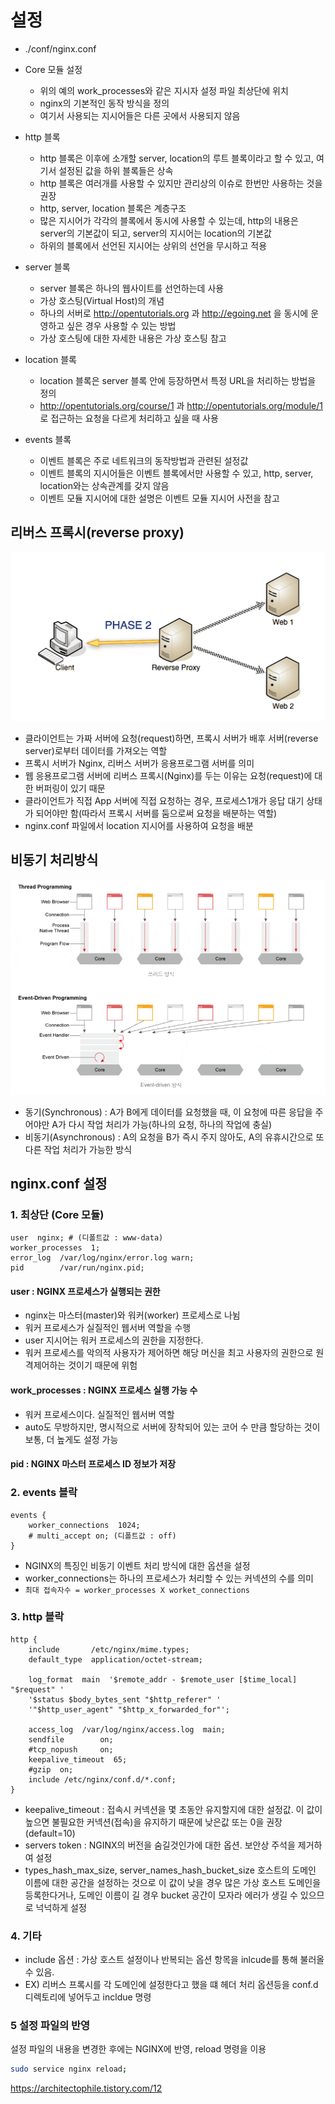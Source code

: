 # 설정

- ./conf/nginx.conf

- Core 모듈 설정
  - 위의 예의 work_processes와 같은 지시자 설정 파일 최상단에 위치
  - nginx의 기본적인 동작 방식을 정의
  - 여기서 사용되는 지시어들은 다른 곳에서 사용되지 않음
- http 블록
  - http 블록은 이후에 소개할 server, location의 루트 블록이라고 할 수 있고, 여기서 설정된 값을 하위 블록들은 상속
  - http 블록은 여러개를 사용할 수 있지만 관리상의 이슈로 한번만 사용하는 것을 권장
  - http, server, location 블록은 계층구조
  - 많은 지시어가 각각의 블록에서 동시에 사용할 수 있는데, http의 내용은 server의 기본값이 되고, server의 지시어는 location의 기본값
  - 하위의 블록에서 선언된 지시어는 상위의 선언을 무시하고 적용
- server 블록
  - server 블록은 하나의 웹사이트를 선언하는데 사용
  - 가상 호스팅(Virtual Host)의 개념
  - 하나의 서버로 http://opentutorials.org 과 http://egoing.net 을 동시에 운영하고 싶은 경우 사용할 수 있는 방법
  - 가상 호스팅에 대한 자세한 내용은 가상 호스팅 참고
- location 블록
  - location 블록은 server 블록 안에 등장하면서 특정 URL을 처리하는 방법을 정의
  - http://opentutorials.org/course/1 과 http://opentutorials.org/module/1 로 접근하는 요청을 다르게 처리하고 싶을 때 사용
- events 블록
  - 이벤트 블록은 주로 네트워크의 동작방법과 관련된 설정값
  - 이벤트 블록의 지시어들은 이벤트 블록에서만 사용할 수 있고, http, server, location와는 상속관계를 갖지 않음
  - 이벤트 모듈 지시어에 대한 설명은 이벤트 모듈 지시어 사전을 참고
  
## 리버스 프록시(reverse proxy)

![리버스 프록시](./images/리버스프록시.png)

- 클라이언트는 가짜 서버에 요청(request)하면, 프록시 서버가 배후 서버(reverse server)로부터 데이터를 가져오는 역할
- 프록시 서버가 Nginx, 리버스 서버가 응용프로그램 서버를 의미
- 웹 응용프로그램 서버에 리버스 프록시(Nginx)를 두는 이유는 요청(request)에 대한 버퍼링이 있기 때문
- 클라이언트가 직접 App 서버에 직접 요청하는 경우, 프로세스1개가 응답 대기 상태가 되어야만 함(따라서 프록시 서버를 둠으로써 요청을 배분하는 역할)
- nginx.conf 파일에서 location 지시어를 사용하여 요청을 배분

## 비동기 처리방식

![비동기처리방식](./images/비동기처리방식.png)

- 동기(Synchronous) : A가 B에게 데이터를 요청했을 때, 이 요청에 따른 응답을 주어야만 A가 다시 작업 처리가 가능(하나의 요청, 하나의 작업에 충실)
- 비동기(Asynchronous) : A의 요청을 B가 즉시 주지 않아도, A의 유휴시간으로 또 다른 작업 처리가 가능한 방식

## nginx.conf 설정

### 1. 최상단 (Core 모듈)

```properties
user  nginx; # (디폴트값 : www-data) 
worker_processes  1;
error_log  /var/log/nginx/error.log warn;
pid        /var/run/nginx.pid;
```

#### user : NGINX 프로세스가 실행되는 권한

- nginx는 마스터(master)와 워커(worker) 프로세스로 나뉨
- 워커 프로세스가 실질적인 웹서버 역할을 수행
- user 지시어는 워커 프로세스의 권한을 지정한다.
- 워커 프로세스를 악의적 사용자가 제어하면 해당 머신을 최고 사용자의 권한으로 원격제어하는 것이기 때문에 위험

#### work_processes : NGINX 프로세스 실행 가능 수

- 워커 프로세스이다. 실질적인 웹서버 역할
- auto도 무방하지만, 명시적으로 서버에 장착되어 있는 코어 수 만큼 할당하는 것이 보통, 더 높게도 설정 가능

#### pid : NGINX 마스터 프로세스 ID 정보가 저장

### 2. events 블락

```properties
events { 
    worker_connections  1024;
    # multi_accept on; (디폴트값 : off) 
}
```

- NGINX의 특징인 비동기 이벤트 처리 방식에 대한 옵션을 설정
- worker_connections는 하나의 프로세스가 처리할 수 있는 커넥션의 수를 의미
- `최대 접속자수 = worker_processes X worket_connections`

### 3. http 블락

```properties
http { 
    include       /etc/nginx/mime.types;
    default_type  application/octet-stream;
 
    log_format  main  '$remote_addr - $remote_user [$time_local] "$request" '
    '$status $body_bytes_sent "$http_referer" '
    '"$http_user_agent" "$http_x_forwarded_for"';
 
    access_log  /var/log/nginx/access.log  main;
    sendfile        on;
    #tcp_nopush     on; 
    keepalive_timeout  65;
    #gzip  on; 
    include /etc/nginx/conf.d/*.conf;
}
```

- keepalive_timeout : 접속시 커넥션을 몇 초동안 유지할지에 대한 설정값. 이 값이 높으면 불필요한 커넥션(접속)을 유지하기 때문에 낮은값 또는 0을 권장(default=10)
- servers token : NGINX의 버전을 숨길것인가에 대한 옵션. 보안상 주석을 제거하여 설정
- types_hash_max_size, server_names_hash_bucket_size 호스트의 도메인 이름에 대한 공간을 설정하는 것으로 이 값이 낮을 경우 많은 가상 호스트 도메인을 등록한다거나, 도메인 이름이 길 경우 bucket 공간이 모자라 에러가 생길 수 있으므로 넉넉하게 설정

### 4. 기타

- include 옵션 : 가상 호스트 설정이나 반복되는 옵션 항목을 inlcude를 통해 불러올 수 있음.
- EX) 리버스 프록시를 각 도메인에 설정한다고 했을 떄 헤더 처리 옵션등을 conf.d 디렉토리에 넣어두고 incldue 명령

### 5 설정 파일의 반영

설정 파일의 내용을 변경한 후에는 NGINX에 반영, reload 명령을 이용

```bash
sudo service nginx reload;
```

<https://architectophile.tistory.com/12>


